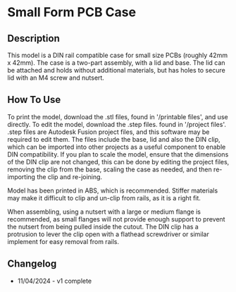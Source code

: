 # Small Form PCB Case

## Description
This model is a DIN rail compatible case for small size PCBs (roughly 42mm x 42mm). The case is a two-part assembly, with a lid and base. The lid can be attached and holds without additional materials, but has holes to secure lid with an M4 screw and nutsert. 

## How To Use
To print the model, download the .stl files, found in '/printable files', and use directly. To edit the model, download the .step files. found in '/project files'. .step files are Autodesk Fusion project files, and this software may be required to edit them. The files include the base, lid and also the DIN clip, which can be imported into other projects as a useful component to enable DIN compatibility. If you plan to scale the model, ensure that the dimensions of the DIN clip are not changed, this can be done by editing the project files, removing the clip from the base, scaling the case as needed, and then re-importing the clip and re-joining.

Model has been printed in ABS, which is recommended. Stiffer materials may make it difficult to clip and un-clip from rails, as it is a right fit. 

When assembling, using a nutsert with a large or medium flange is recommended, as small flanges will not provide enough support to prevent the nutsert from being pulled inside the cutout. The DIN clip has a protrusion to lever the clip open with a flathead screwdriver or similar implement for easy removal from rails.

## Changelog
- 11/04/2024 - v1 complete